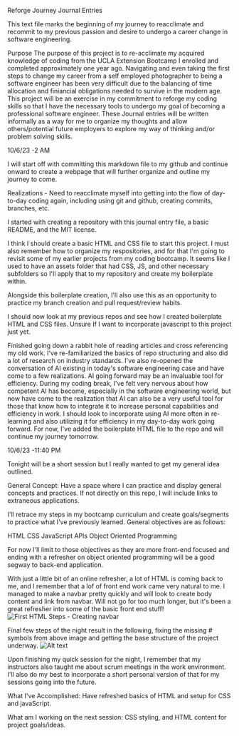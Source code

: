 Reforge Journey Journal Entries

This text file marks the beginning of my journey to reacclimate and recommit to my previous passion and desire to undergo a career change in software engineering.

Purpose
The purpose of this project is to re-acclimate my acquired knowledge of coding from the UCLA Extension Bootcamp I enrolled and completed approximately one year ago. Navigating and even taking the first steps to change my career from a self employed photographer to being a software engineer has been very difficult due to the balancing of time allocation and finiancial obligations needed to survive in the modern age. This project will be an exercise in my commitment to reforge my coding skills so that I have the necessary tools to undergo my goal of becoming a professional software engineer. These Journal entries will be written informally as a way for me to organize my thoughts and allow others/potential future employers to explore my way of thinking and/or problem solving skills.

10/6/23 -2 AM

I will start off with committing this markdown file to my github and continue onward to create a webpage that will further organize and outline my journey to come.

Realizations - Need to reacclimate myself into getting into the flow of day-to-day coding again, including using git and github, creating commits, branches, etc.

I started with creating a repository with this journal entry file, a basic README, and the MIT license.

I think I should create a basic HTML and CSS file to start this project. I must also remember how to organize my respositories, and for that I'm going to revisit some of my earlier projects from my coding bootcamp. It seems like I used to have an assets folder that had CSS, JS, and other necessary subfolders so I'll apply that to my repository and create my boilerplate within. 

Alongside this boilerplate creation, I'll also use this as an opportunity to practice my branch creation and pull request/review habits. 

I should now look at my previous repos and see how I created boilerplate HTML and CSS files. Unsure If I want to incorporate javascript to this project just yet.

Finished going down a rabbit hole of reading articles and cross referencing my old work. I've re-familiarized the basics of repo structuring and also did a lot of research on industry standards. I've also re-opened the conversation of AI existing in today's software engineering case and have come to a few realizations. AI going forward may be an invaluable tool for efficiency. During my coding break, I've felt very nervous about how competent AI has become, especially in the software engineering world, but now have come to the realization that AI can also be a very useful tool for those that know how to integrate it to increase personal capabilities and efficiency in work. I should look to incorporate using AI more often in re-learning and also utilizing it for efficiency in my day-to-day work going forward. For now, I've added the boilerplate HTML file to the repo and will continue my journey tomorrow.

10/6/23 -11:40 PM

Tonight will be a short session but I really wanted to get my general idea outlined.

General Concept: Have a space where I can practice and display general concepts and practices. If not directly on this repo, I will include links to extraneous applications.

I'll retrace my steps in my bootcamp curriculum and create goals/segments to practice what I've previously learned. General objectives are as follows: 

HTML
CSS
JavaScript
APIs
Object Oriented Programming

For now I'll limit to those objectives as they are more front-end focused and ending with a refresher on object oriented programming will be a good segway to back-end application.

With just a little bit of an online refresher, a lot of HTML is coming back to me, and I remember that a lof of front end work came very natural to me. I managed to make a navbar pretty quickly and will look to create body content and link from navbar. Will not go for too much longer, but it's been a great refresher into some of the basic front end stuff!
![First HTML Steps - Creating navbar](/Reforge-Journey/assets/images/journal-images/htmlfirststeps.png)

Final few steps of the night result in the following, fixing the missing # symbols from above image and getting the base structure of the project underway.
![Alt text](/Reforge-Journey/assets/images/journal-images/html-basic-layout.png)

Upon finishing my quick session for the night, I remember that my instructors also taught me about scrum meetings in the work environment. I'll also do my best to incorporate a short personal version of that for my sessions going into the future.

What I've Accomplished: 
Have refreshed basics of HTML and setup for CSS and javaScript.

What am I working on the next session: CSS styling, and HTML content for project goals/ideas.